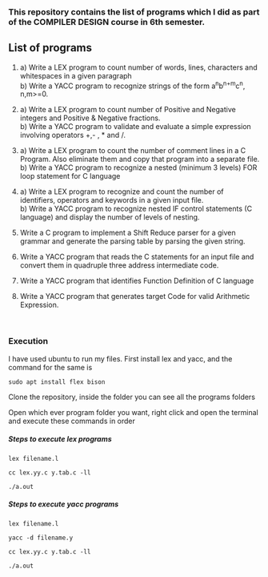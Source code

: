 ### This repository contains the list of programs which I did as part of the COMPILER DESIGN course in 6th semester.

## List of programs


1. a) Write a LEX program to count number of words, lines, characters and whitespaces in a given paragraph <br />
   b) Write a YACC program to recognize strings of the form a<sup>n</sup>b<sup>n+m</sup>c<sup>n</sup>, n,m>=0.

2. a) Write a LEX program to count number of Positive and Negative integers and Positive & Negative fractions. <br />
   b) Write a YACC program to validate and evaluate a simple expression
involving operators +,- , * and /.

3. a) Write a LEX program to count the number of comment lines  in  a  C  Program.  Also eliminate them and copy that program into a separate file.<br />
   b) Write a YACC program to recognize a nested (minimum 3 levels) FOR loop statement for C language

4. a) Write a LEX program to recognize and count the number of identifiers, operators and keywords in a given input file. <br />
   b) Write a YACC program to recognize nested IF control statements (C language) and display the number of levels of nesting.

5. Write a C program to implement a Shift Reduce parser for a given grammar
and generate the parsing table by parsing the given string.

6. Write a YACC program that reads the C statements for an input file and convert them in quadruple three address intermediate code.

7. Write a YACC program that identifies Function Definition of C language

8. Write a YACC program that generates target Code for valid Arithmetic Expression.

<br />

### Execution

I have used ubuntu to run my files. 
First install lex and yacc, and the command for the same is

```
sudo apt install flex bison
```

Clone the repository, 
inside the folder you can see all the programs folders

Open which ever program folder you want, 
right click and open the terminal and execute these commands in order

##### Steps to execute lex programs

```
lex filename.l
```

```
cc lex.yy.c y.tab.c -ll
```
```
./a.out
```

##### Steps to execute yacc programs

```
lex filename.l
```
```
yacc -d filename.y
```
```
cc lex.yy.c y.tab.c -ll
```
```
./a.out
```

